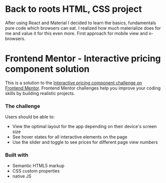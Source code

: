 # Back to roots HTML, CSS project

After using React and Material I decided to learn the basics, fundamentals pure code which browsers can eat. I realized how much materialize does for me and value it for this even more. First approach for mobile view and x-browsers.

# Frontend Mentor - Interactive pricing component solution

This is a solution to the [Interactive pricing component challenge on Frontend Mentor](https://www.frontendmentor.io/challenges/interactive-pricing-component-t0m8PIyY8). Frontend Mentor challenges help you improve your coding skills by building realistic projects.

### The challenge

Users should be able to:

- View the optimal layout for the app depending on their device's screen size
- See hover states for all interactive elements on the page
- Use the slider and toggle to see prices for different page view numbers

### Built with

- Semantic HTML5 markup
- CSS custom properties
- native JS
